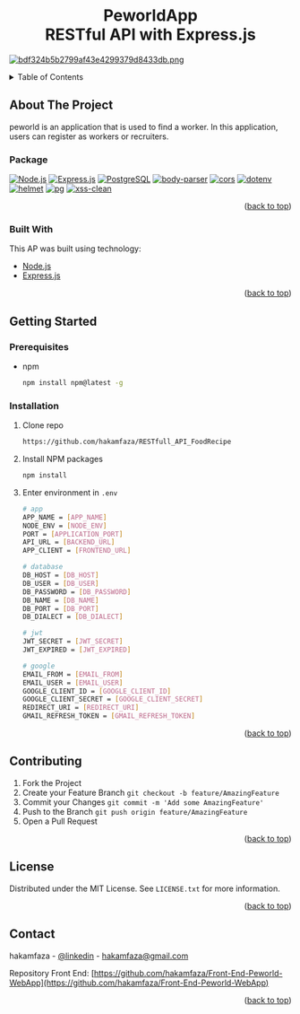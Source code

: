 <h1 align="center">PeworldApp<br>RESTful API with Express.js</h1>

<div id="top"></div>

[![bdf324b5b2799af43e4299379d8433db.png](https://i.postimg.cc/LXrzKD41/bdf324b5b2799af43e4299379d8433db.png)](https://postimg.cc/cgBKfQnx)



<!-- TABLE OF CONTENTS -->
<details>
  <summary>Table of Contents</summary>
  <ol>
    <li>
      <a href="#about-the-project">About The Project</a>
      <ul>
        <li><a href="#built-with">Built With</a></li>
      </ul>
    </li>
    <li>
      <a href="#getting-started">Getting Started</a>
      <ul>
        <li><a href="#prerequisites">Prerequisites</a></li>
        <li><a href="#installation">Installation</a></li>
      </ul>
    </li>
    <li><a href="#contributing">Contributing</a></li>
    <li><a href="#license">License</a></li>
    <li><a href="#contact">Contact</a></li>
  </ol>
</details>



<!-- ABOUT THE PROJECT -->
## About The Project

peworld is an application that is used to find a worker. In this application, users can register as workers or recruiters.

### Package
[![Node.js](https://img.shields.io/badge/Node.js-v.16.14.0-green.svg?style=flat-square&logo=appveyor)](https://nodejs.org/) [![Express.js](https://img.shields.io/badge/Express.js-4.17.3-orange.svg?style=flat-square&logo=appveyor)](https://expressjs.com/en/starter/installing.html) [![PostgreSQL](https://img.shields.io/badge/postgresql-v14.2-blue?style=flat-square&logo=appveyor)](https://www.postgresql.org/) [![body-parser](https://img.shields.io/badge/body--parser-v1.19.2-red?style=flat-square&logo=appveyor)](https://www.npmjs.com/package/body-parser) [![cors](https://img.shields.io/badge/cors-v2.8.5-success?style=flat-square&logo=appveyor)](https://www.npmjs.com/package/cors) [![dotenv](https://img.shields.io/badge/dotenv-v16.0.0-blueviolet?style=flat-square&logo=appveyor)](https://www.npmjs.com/package/dotenv) [![helmet](https://img.shields.io/badge/jsonwebtoken-v5.0.2-blue?style=flat-square&logo=appveyor)](https://www.npmjs.com/package/helmet) [![pg](https://img.shields.io/badge/pg-v8.7.3-success?style=flat-square&logo=appveyor)](https://www.npmjs.com/package/pg) [![xss-clean](https://img.shields.io/badge/xss--clean-v0.1.1-blue?style=flat-square&logo=appveyor)](https://www.npmjs.com/package/xss-clean)

<p align="right">(<a href="#top">back to top</a>)</p>



### Built With

This AP was built using technology:

* [Node.js](https://nodejs.org/)
* [Express.js]([https://reactjs.org/](https://expressjs.com/))

<p align="right">(<a href="#top">back to top</a>)</p>



<!-- GETTING STARTED -->
## Getting Started

### Prerequisites

* npm
  ```sh
  npm install npm@latest -g
  ```

### Installation

1. Clone repo
   ```sh
   https://github.com/hakamfaza/RESTfull_API_FoodRecipe
   ``` 
2. Install NPM packages
   ```sh
   npm install
   ```
4. Enter environment in `.env`
   ```sh
   # app
   APP_NAME = [APP_NAME]
   NODE_ENV = [NODE_ENV]
   PORT = [APPLICATION_PORT]
   API_URL = [BACKEND_URL]
   APP_CLIENT = [FRONTEND_URL]

   # database
   DB_HOST = [DB_HOST]
   DB_USER = [DB_USER]
   DB_PASSWORD = [DB_PASSWORD]
   DB_NAME = [DB_NAME]
   DB_PORT = [DB_PORT]
   DB_DIALECT = [DB_DIALECT]

   # jwt
   JWT_SECRET = [JWT_SECRET]
   JWT_EXPIRED = [JWT_EXPIRED]

   # google
   EMAIL_FROM = [EMAIL_FROM]
   EMAIL_USER = [EMAIL_USER]
   GOOGLE_CLIENT_ID = [GOOGLE_CLIENT_ID]
   GOOGLE_CLIENT_SECRET = [GOOGLE_CLIENT_SECRET]
   REDIRECT_URI = [REDIRECT_URI]
   GMAIL_REFRESH_TOKEN = [GMAIL_REFRESH_TOKEN]

   ```

<p align="right">(<a href="#top">back to top</a>)</p>


<!-- CONTRIBUTING -->
## Contributing

1. Fork the Project
2. Create your Feature Branch `git checkout -b feature/AmazingFeature`
3. Commit your Changes `git commit -m 'Add some AmazingFeature'`
4. Push to the Branch `git push origin feature/AmazingFeature`
5. Open a Pull Request

<p align="right">(<a href="#top">back to top</a>)</p>



<!-- LICENSE -->
## License

Distributed under the MIT License. See `LICENSE.txt` for more information.

<p align="right">(<a href="#top">back to top</a>)</p>



<!-- CONTACT -->
## Contact

hakamfaza - [@linkedin](https://www.linkedin.com/in/hakamfaza/) - hakamfaza@gmail.com

Repository Front End: [https://github.com/hakamfaza/Front-End-Peworld-WebApp](https://github.com/hakamfaza/Front-End-Peworld-WebApp)

<p align="right">(<a href="#top">back to top</a>)</p>

